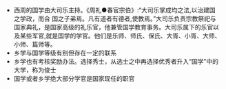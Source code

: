- 西周的国学由大司乐主持。《周礼●春官宗伯》:“大司乐掌成均之法,以治建国之学政，而合
  国之子弟焉。凡有道者有德者,使教焉。”大司乐负责宗教祭祀与国家典礼，是国家高级的礼乐官，他兼管国学教育事务。大司乐属下的乐官以及某些军官,就是国学的学官。他们是乐师、师氏、保氏、大胥、小胥、大师、小师、篇师等。
- 乡学与国学等级有别但存在一定的联系
- 乡学也有考核奖励办法。选择秀士，从选士之中再选择优秀者升入“国学”中的大学，称为俊士
- 国学或者乡学绝大部分学官是国家现任的职官